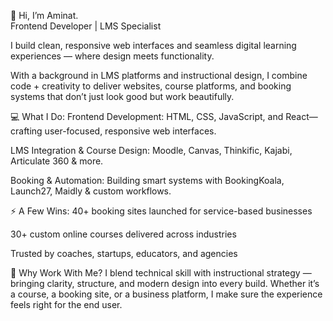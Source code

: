 👋 Hi, I’m Aminat.
<br>
Frontend Developer | LMS Specialist 

I build clean, responsive web interfaces and seamless digital learning experiences — where design meets functionality.

With a background in LMS platforms and instructional design, I combine code + creativity to deliver websites, course platforms, and booking systems that don’t just look good but work beautifully.

💻 What I Do:
Frontend Development: HTML, CSS, JavaScript, and React—crafting user-focused, responsive web interfaces.

LMS Integration & Course Design: Moodle, Canvas, Thinkific, Kajabi, Articulate 360 & more.

Booking & Automation: Building smart systems with BookingKoala, Launch27, Maidly & custom workflows.

⚡ A Few Wins:
40+ booking sites launched for service-based businesses

30+ custom online courses delivered across industries

Trusted by coaches, startups, educators, and agencies

🧠 Why Work With Me?
I blend technical skill with instructional strategy — bringing clarity, structure, and modern design into every build. Whether it’s a course, a booking site, or a business platform, I make sure the experience feels right for the end user.
